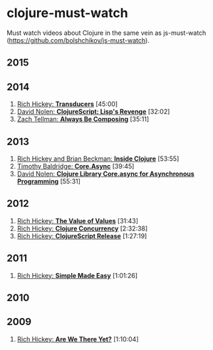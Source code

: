 # clojure-must-watch
Must watch videos about Clojure in the same vein as js-must-watch (https://github.com/bolshchikov/js-must-watch).

## 2015

## 2014
1. [Rich Hickey: **Transducers**](https://www.youtube.com/watch?v=6mTbuzafcII) [45:00]
1. [David Nolen: **ClojureScript: Lisp's Revenge**](https://www.youtube.com/watch?v=MTawgp3SKy8) [32:02]
1. [Zach Tellman: **Always Be Composing**](https://www.youtube.com/watch?v=3oQTSP4FngY) [35:11]

## 2013
1. [Rich Hickey and Brian Beckman: **Inside Clojure**](https://www.youtube.com/watch?v=wASCH_gPnDw) [53:55]
1. [Timothy Baldridge: **Core.Async**](https://www.youtube.com/watch?v=enwIIGzhahw) [39:45]
1. [David Nolen: **Clojure Library Core.async for Asynchronous Programming**](https://www.youtube.com/watch?v=AhxcGGeh5ho) [55:31]

## 2012
1. [Rich Hickey: **The Value of Values**](https://www.youtube.com/watch?v=-6BsiVyC1kM) [31:43]
1. [Rich Hickey: **Clojure Concurrency**](https://www.youtube.com/watch?v=dGVqrGmwOAw) [2:32:38]
1. [Rich Hickey: **ClojureScript Release**](https://www.youtube.com/watch?v=tVooR-dF_Ag) [1:27:19]

## 2011
1. [Rich Hickey: **Simple Made Easy**](http://www.infoq.com/presentations/Simple-Made-Easy) [1:01:26]

## 2010

## 2009
1. [Rich Hickey: **Are We There Yet?**](http://www.infoq.com/presentations/Are-We-There-Yet-Rich-Hickey) [1:10:04]
